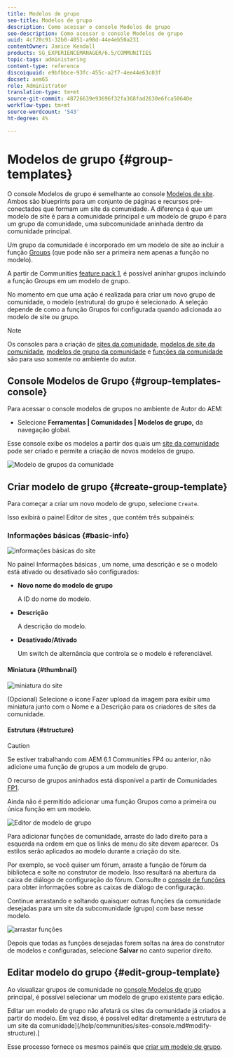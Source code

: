 ```yaml
---
title: Modelos de grupo
seo-title: Modelos de grupo
description: Como acessar o console Modelos de grupo
seo-description: Como acessar o console Modelos de grupo
uuid: 4cf20c91-32b0-4051-a98d-44e4eb50a231
contentOwner: Janice Kendall
products: SG_EXPERIENCEMANAGER/6.5/COMMUNITIES
topic-tags: administering
content-type: reference
discoiquuid: e9bfbbce-93fc-455c-a2f7-4ee44e63c03f
docset: aem65
role: Administrator
translation-type: tm+mt
source-git-commit: 48726639e93696f32fa368fad2630e6fca50640e
workflow-type: tm+mt
source-wordcount: '543'
ht-degree: 4%

---
```



# Modelos de grupo {#group-templates}

O console Modelos de grupo é semelhante ao console [Modelos de site](/help/communities/sites.md). Ambos são blueprints para um conjunto de páginas e recursos pré-conectados que formam um site da comunidade. A diferença é que um modelo de site é para a comunidade principal e um modelo de grupo é para um grupo da comunidade, uma subcomunidade aninhada dentro da comunidade principal.

Um grupo da comunidade é incorporado em um modelo de site ao incluir a função [Groups](/help/communities/functions.md#groups-function) (que pode não ser a primeira nem apenas a função no modelo).

A partir de Communities [feature pack 1](/help/communities/deploy-communities.md#latestfeaturepack), é possível aninhar grupos incluindo a função Groups em um modelo de grupo.

No momento em que uma ação é realizada para criar um novo grupo de comunidade, o modelo (estrutura) do grupo é selecionado. A seleção depende de como a função Grupos foi configurada quando adicionada ao modelo de site ou grupo.

>[!NOTE]
>
>Os consoles para a criação de [sites da comunidade](/help/communities/sites-console.md), [modelos de site da comunidade](/help/communities/sites.md), [modelos de grupo da comunidade](/help/communities/tools-groups.md) e [funções da comunidade](/help/communities/functions.md) são para uso somente no ambiente do autor.

## Console Modelos de Grupo {#group-templates-console}

Para acessar o console modelos de grupos no ambiente de Autor do AEM:

* Selecione **Ferramentas | Comunidades | Modelos de grupo,** da navegação global.

Esse console exibe os modelos a partir dos quais um [site da comunidade](/help/communities/sites-console.md) pode ser criado e permite a criação de novos modelos de grupo.

![Modelo de grupos da comunidade](assets/groups-template.png)

## Criar modelo de grupo {#create-group-template}

Para começar a criar um novo modelo de grupo, selecione `Create`.

Isso exibirá o painel Editor de sites , que contém três subpainéis:

### Informações básicas {#basic-info}

![informações básicas do site](assets/site-basic-info.png)

No painel Informações básicas , um nome, uma descrição e se o modelo está ativado ou desativado são configurados:

* **Novo nome do modelo de grupo**

   A ID do nome do modelo.

* **Descrição**

   A descrição do modelo.

* **Desativado/Ativado**

   Um switch de alternância que controla se o modelo é referenciável.

#### Miniatura  {#thumbnail}

![miniatura do site](assets/site-thumbnail.png)

(Opcional) Selecione o ícone Fazer upload da imagem para exibir uma miniatura junto com o Nome e a Descrição para os criadores de sites da comunidade.

#### Estrutura {#structure}

>[!CAUTION]
>
>Se estiver trabalhando com AEM 6.1 Communities FP4 ou anterior, não adicione uma função de grupos a um modelo de grupo.
>
>O recurso de grupos aninhados está disponível a partir de Comunidades [FP1](/help/communities/communities.md#latestfeaturepack).
>
>Ainda não é permitido adicionar uma função Grupos como a primeira ou única função em um modelo.

![Editor de modelo de grupo](assets/template-editor.png)

Para adicionar funções de comunidade, arraste do lado direito para a esquerda na ordem em que os links de menu do site devem aparecer. Os estilos serão aplicados ao modelo durante a criação do site.

Por exemplo, se você quiser um fórum, arraste a função de fórum da biblioteca e solte no construtor de modelo. Isso resultará na abertura da caixa de diálogo de configuração do fórum. Consulte o [console de funções](/help/communities/functions.md) para obter informações sobre as caixas de diálogo de configuração.

Continue arrastando e soltando quaisquer outras funções da comunidade desejadas para um site da subcomunidade (grupo) com base nesse modelo.

![arrastar funções](assets/dragfunctions.png)

Depois que todas as funções desejadas forem soltas na área do construtor de modelos e configuradas, selecione **Salvar** no canto superior direito.

## Editar modelo do grupo {#edit-group-template}

Ao visualizar grupos de comunidade no [console Modelos de grupo](#group-templates-console) principal, é possível selecionar um modelo de grupo existente para edição.

Editar um modelo de grupo não afetará os sites da comunidade já criados a partir do modelo. Em vez disso, é possível editar diretamente a estrutura de um site da comunidade](/help/communities/sites-console.md#modify-structure).[

Esse processo fornece os mesmos painéis que [criar um modelo de grupo](#create-group-template).
